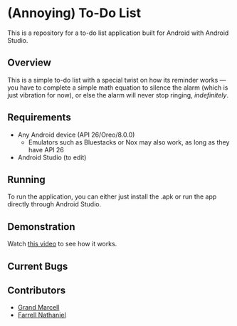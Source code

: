 # (Annoying) To-Do List
This is a repository for a to-do list application built for Android with Android Studio.

## Overview
This is a simple to-do list with a special twist on how its reminder works — you have to complete a simple math equation to silence the alarm (which is just vibration for now), or else the alarm will never stop ringing, *indefinitely*.

## Requirements
- Any Android device (API 26/Oreo/8.0.0)
  - Emulators such as Bluestacks or Nox may also work, as long as they have API 26
- Android Studio (to edit)

## Running
To run the application, you can either just install the .apk or run the app directly through Android Studio.

## Demonstration
Watch [this video](https://drive.google.com/open?id=1YZess1O6kT3hk0Z0cAQTwTqmKLVI_Lc_) to see how it works.

## Current Bugs
<!-- to do -->

## Contributors
- [Grand Marcell](https://github.com/GMarcell)
- [Farrell Nathaniel](https://github.com/GMarcell)

